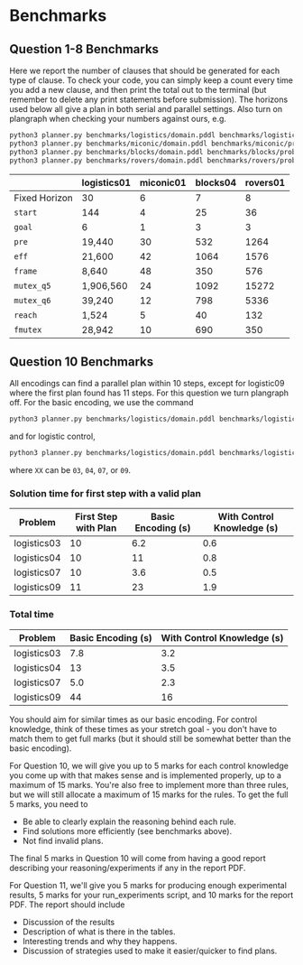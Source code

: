 # Benchmarks

## Question 1-8 Benchmarks

Here we report the number of clauses that should be generated for each type of
clause. To check your code, you can simply keep a count every time you add a
new clause, and then print the total out to the terminal (but remember to
delete any print statements before submission). The horizons used below all
give a plan in both serial and parallel settings. Also turn on plangraph when
checking your numbers against ours, e.g.

```sh
python3 planner.py benchmarks/logistics/domain.pddl benchmarks/logistics/problem01.pddl logistics01 30 -p true -x serial # or `parallel` if you want to check Q6
python3 planner.py benchmarks/miconic/domain.pddl benchmarks/miconic/problem01.pddl miconic01 6 -p true -x serial
python3 planner.py benchmarks/blocks/domain.pddl benchmarks/blocks/problem04.pddl blocks04 7 -p true -x serial
python3 planner.py benchmarks/rovers/domain.pddl benchmarks/rovers/problem01.pddl rovers01 8 -p true -x serial
```

|               | logistics01 | miconic01 | blocks04 | rovers01 |
| ------------- | ----------- | --------- | -------- | -------- |
| Fixed Horizon | 30          | 6         | 7        | 8        |
| `start`       | 144         | 4         | 25       | 36       |
| `goal`        | 6           | 1         | 3        | 3        |
| `pre`         | 19,440      | 30        | 532      | 1264     |
| `eff`         | 21,600      | 42        | 1064     | 1576     |
| `frame`       | 8,640       | 48        | 350      | 576      |
| `mutex_q5`    | 1,906,560   | 24        | 1092     | 15272    |
| `mutex_q6`    | 39,240      | 12        | 798      | 5336     |
| `reach`       | 1,524       | 5         | 40       | 132      |
| `fmutex`      | 28,942      | 10        | 690      | 350      |

## Question 10 Benchmarks

All encodings can find a parallel plan within 10 steps, except for logistic09
where the first plan found has 11 steps. For this question we turn plangraph
off. For the basic encoding, we use the command

```sh
python3 planner.py benchmarks/logistics/domain.pddl benchmarks/logistics/problemXX.pddl logisticsXX 10:20:1 -q ramp
```

and for logistic control,

```sh
python3 planner.py benchmarks/logistics/domain.pddl benchmarks/logistics/problemXX.pddl logisticsXX 10:20:1 -q ramp -e logistics
```

where `XX` can be `03`, `04`, `07`, or `09`.

### Solution time for first step with a valid plan

| Problem     | First Step with Plan | Basic Encoding (s) | With Control Knowledge (s) |
| ----------- | -------------------- | ------------------ | -------------------------- |
| logistics03 | 10                   | 6.2                | 0.6                        |
| logistics04 | 10                   | 11                 | 0.8                        |
| logistics07 | 10                   | 3.6                | 0.5                        |
| logistics09 | 11                   | 23                 | 1.9                        |

### Total time

| Problem     | Basic Encoding (s) | With Control Knowledge (s) |
| ----------- | ------------------ | -------------------------- |
| logistics03 | 7.8                | 3.2                        |
| logistics04 | 13                 | 3.5                        |
| logistics07 | 5.0                | 2.3                        |
| logistics09 | 44                 | 16                         |

You should aim for similar times as our basic encoding. For control knowledge,
think of these times as your stretch goal - you don't have to match them to get
full marks (but it should still be somewhat better than the basic encoding).

For Question 10, we will give you up to 5 marks for each control knowledge you
come up with that makes sense and is implemented properly, up to a maximum of
15 marks. You're also free to implement more than three rules, but we will
still allocate a maximum of 15 marks for the rules. To get the full 5 marks,
you need to

- Be able to clearly explain the reasoning behind each rule.
- Find solutions more efficiently (see benchmarks above).
- Not find invalid plans.

The final 5 marks in Question 10 will come from having a good report describing
your reasoning/experiments if any in the report PDF.

For Question 11, we'll give you 5 marks for producing enough experimental
results, 5 marks for your run_experiments script, and 10 marks for the report
PDF. The report should include

- Discussion of the results
- Description of what is there in the tables.
- Interesting trends and why they happens.
- Discussion of strategies used to make it easier/quicker to find plans.
